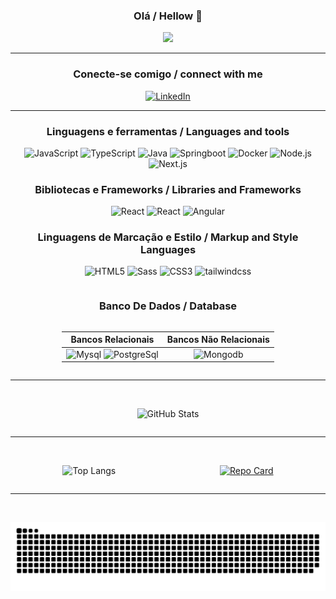 <div style="text-align: center;">

### Olá / Hellow 👋 
<a href="mailto:viniciusds.barbosa@hotmail.com">
  <img src="https://media.tenor.com/kXp0f-dmTXAAAAAi/%E6%94%B6%E5%88%B0-%E5%B7%A5%E4%BD%9C.gif" width="50px" />
</a>

</div>

<hr />

 <div style="text-align: center;">

### Conecte-se comigo / connect with me

[![LinkedIn](https://img.shields.io/badge/LinkedIn-000?style=for-the-badge&logo=linkedin&logoColor=0E76A8)](https://www.linkedin.com/in/vinicius-barbosa-44b0121b0)

<div>

<hr />

<div style="text-align: center;">

### Linguagens e ferramentas / Languages and tools

![JavaScript](https://img.shields.io/badge/JavaScript-000?style=for-the-badge&logo=javascript)
![TypeScript](https://img.shields.io/badge/TypeScript-000?style=for-the-badge&logo=typescript)
![Java](https://img.shields.io/badge/Java-000?style=for-the-badge&logo=openjdk&logoColor=red)
![Springboot](https://img.shields.io/badge/springboot-000?style=for-the-badge&logo=springboot)
![Docker](https://img.shields.io/badge/docker-000?style=for-the-badge&logo=docker)
![Node.js](https://img.shields.io/badge/nodejs-000?style=for-the-badge&logo=node.js)
![Next.js](https://img.shields.io/badge/next.js-000000?style=for-the-badge&logo=nextdotjs&logoColor=white)

</div>

<div style="text-align: center;">

### Bibliotecas e Frameworks / Libraries and Frameworks

![React](https://img.shields.io/badge/React-000?style=for-the-badge&logo=react)
![React](https://img.shields.io/badge/React_Native-000?style=for-the-badge&logo=react)
![Angular](https://img.shields.io/badge/Angular-000?style=for-the-badge&logo=angular&logoColor=C3002F)

</div>

<div style="text-align: center;">

### Linguagens de Marcação e Estilo / Markup and Style Languages

![HTML5](https://img.shields.io/badge/HTML5-000?style=for-the-badge&logo=html5)
![Sass](https://img.shields.io/badge/Sass-000?style=for-the-badge&logo=sass)
![CSS3](https://img.shields.io/badge/CSS3-000?style=for-the-badge&logo=css3&logoColor=264CE4)
![tailwindcss](https://img.shields.io/badge/tailwindcss-000?style=for-the-badge&logo=tailwindcss&logoColor=264CE4)

</div>


<div style="display: grid; justify-content: center; text-decoration: center;" >

### Banco De Dados / Database


|                     Bancos Relacionais                                        |                          Bancos Não Relacionais                                 |
|                           :---:                                               |                                     :---:                                       |
| ![Mysql](https://img.shields.io/badge/mysql-000?style=for-the-badge&logo=mysql) ![PostgreSql](https://img.shields.io/badge/PostgreSql-000?style=for-the-badge&logo=PostgreSql) | ![Mongodb](https://img.shields.io/badge/mongodb-000?style=for-the-badge&logo=mongodb) |

</div>

<hr />
<br />
<div style="display: flex; justify-content: center;">

![GitHub Stats](https://github-readme-stats.vercel.app/api?username=ViniciusB-Dev&theme=transparent&bg_color=000&border_color=30A3DC&show_icons=true&icon_color=30A3DC&title_color=E94D5F&text_color=FFF)

</div>

<hr />
<br />
<div style="display: flex; justify-content: space-around;">

![Top Langs](https://github-readme-stats-git-masterrstaa-rickstaa.vercel.app/api/top-langs/?username=ViniciusB-Dev&layout=compact&bg_color=000&border_color=30A3DC&title_color=E94D5F&text_color=FFF)

[![Repo Card](https://github-readme-stats.vercel.app/api/pin/?username=ViniciusB-Dev&repo=LIVROFIX&bg_color=000&border_color=30A3DC&show_icons=true&icon_color=30A3DC&title_color=E94D5F&text_color=FFF)](https://github.com/ViniciusB-Dev/LIVROFIX)

</div>

<hr />
<br />

<div  style="text-align: center;"> 
  
 
 ![Snake animation](https://github.com/ViniciusB-Dev/ViniciusB-Dev/blob/output/github-contribution-grid-snake.svg)
 
</div>
